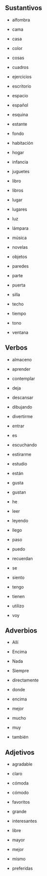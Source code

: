 ## Sustantivos

- alfombra

- cama

- casa

- color

- cosas

- cuadros

- ejercicios

- escritorio

- espacio

- español

- esquina

- estante

- fondo

- habitación

- hogar

- infancia

- juguetes

- libro

- libros

- lugar

- lugares

- luz

- lámpara

- música

- novelas

- objetos

- paredes

- parte

- puerta

- silla

- techo

- tiempo

- tono

- ventana

## Verbos

- almaceno

- aprender

- contemplar

- deja

- descansar

- dibujando

- divertirme

- entrar

- es

- escuchando

- estirarme

- estudio

- están

- gusta

- gustan

- he

- leer

- leyendo

- llego

- paso

- puedo

- recuerdan

- se

- siento

- tengo

- tienen

- utilizo

- voy

## Adverbios

- Allí

- Encima

- Nada

- Siempre

- directamente

- donde

- encima

- mejor

- mucho

- muy

- también

## Adjetivos

- agradable

- claro

- cómoda

- cómodo

- favoritos

- grande

- interesantes

- libre

- mayor

- mejor

- mismo

- preferidas


